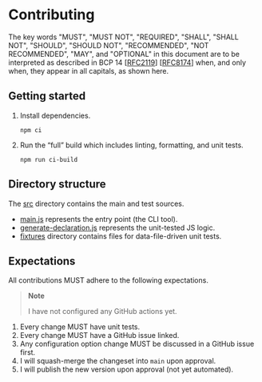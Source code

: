 # Contributing

The key words "MUST", "MUST NOT", "REQUIRED", "SHALL", "SHALL NOT", "SHOULD", "SHOULD NOT", "RECOMMENDED", "NOT RECOMMENDED", "MAY", and "OPTIONAL" in this document are to be interpreted as described in BCP 14 [[RFC2119]] [[RFC8174]] when, and only when, they appear in all capitals, as shown here.

## Getting started

1. Install dependencies.

   ```shell
   npm ci
   ```

2. Run the “full” build which includes linting, formatting, and unit tests.

   ```shell
   npm run ci-build
   ```

## Directory structure

The [src](./src) directory contains the main and test sources.

- [main.js](./src/main.js) represents the entry point (the CLI tool).
- [generate-declaration.js](./src/generate-declaration.js) represents the unit-tested JS logic.
- [fixtures](./src/fixtures) directory contains files for data-file-driven unit tests.

## Expectations

All contributions MUST adhere to the following expectations.

> **Note**
>
> I have not configured any GitHub actions yet.

1. Every change MUST have unit tests.
2. Every change MUST have a GitHub issue linked.
3. Any configuration option change MUST be discussed in a GitHub issue first.
4. I will squash-merge the changeset into `main` upon approval.
5. I will publish the new version upon approval (not yet automated).

[RFC2119]: https://www.rfc-editor.org/rfc/rfc2119
[RFC8174]: https://www.rfc-editor.org/rfc/rfc8174

